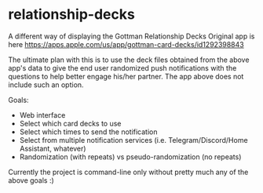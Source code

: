 # relationship-decks
A different way of displaying the Gottman Relationship Decks
Original app is here https://apps.apple.com/us/app/gottman-card-decks/id1292398843

The ultimate plan with this is to use the deck files obtained from the above app's data to give the end user randomized push notifications with the questions to help better engage his/her partner. The app above does not include such an option.

Goals:
* Web interface 
* Select which card decks to use
* Select which times to send the notification
* Select from multiple notification services (i.e. Telegram/Discord/Home Assistant, whatever)
* Randomization (with repeats) vs pseudo-randomization (no repeats)

Currently the project is command-line only without pretty much any of the above goals :)

